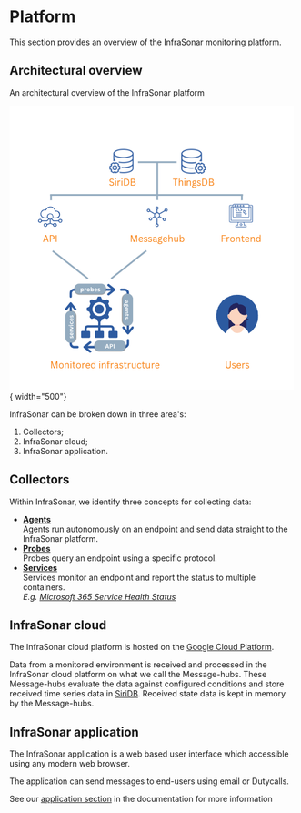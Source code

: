 # Platform

This section provides an overview of the InfraSonar monitoring platform.

## Architectural overview

An architectural overview of the InfraSonar platform

![High level overview](../../images/infrasonar_highlevel.png){ width="500"}


InfraSonar can be broken down in three area's:

1. Collectors;
2. InfraSonar cloud;
3. InfraSonar application.

## Collectors

Within InfraSonar, we identify three concepts for collecting data:

* **[Agents](../../collectors/agents/index.md)**<br>
  Agents run autonomously on an endpoint and send data straight to the InfraSonar platform.
* **[Probes](../../collectors/probes/index.md)**<br>
  Probes query an endpoint using a specific protocol.
* **[Services](../../collectors/services/index.md)**<br>
  Services monitor an endpoint and report the status to multiple containers.<br>
  *E.g. [Microsoft 365 Service Health Status](https://status.office365.com/)*

## InfraSonar cloud

The InfraSonar cloud platform is hosted on the [Google Cloud Platform](https://cloud.google.com/).

Data from a monitored environment is received and processed in the InfraSonar cloud platform on what we call the Message-hubs. These Message-hubs evaluate the data against configured conditions and store received time series data in [SiriDB](https://siridb.net/). Received state data is kept in memory by the Message-hubs.

## InfraSonar application

The InfraSonar application is a web based user interface which accessible using any modern web browser.

The application can send messages to end-users using email or Dutycalls.

See our [application section](../application/index.md) in the documentation for more information
